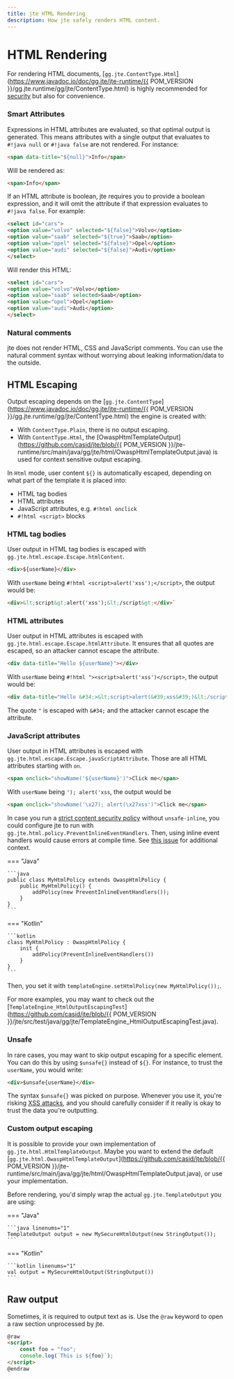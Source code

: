 ```yaml
---
title: jte HTML Rendering
description: How jte safely renders HTML content.
---
```


# HTML Rendering

For rendering HTML documents, [`gg.jte.ContentType.Html`](https://www.javadoc.io/doc/gg.jte/jte-runtime/{{ POM_VERSION }}/gg.jte.runtime/gg/jte/ContentType.html) is highly recommended for [security](#html-escaping) but also for convenience.

### Smart Attributes

Expressions in HTML attributes are evaluated, so that optimal output is generated. This means attributes with a single output that evaluates to `#!java null` or `#!java false` are not rendered. For instance:

```html linenums="1"
<span data-title="${null}">Info</span>
```

Will be rendered as:

```html linenums="1"
<span>Info</span>
```

If an HTML attribute is boolean, jte requires you to provide a boolean expression, and it will omit the attribute if that expression evaluates to `#!java false`. For example:

```html linenums="1"
<select id="cars">
<option value="volvo" selected="${false}">Volvo</option>
<option value="saab" selected="${true}">Saab</option>
<option value="opel" selected="${false}">Opel</option>
<option value="audi" selected="${false}">Audi</option>
</select>
```

Will render this HTML:

```html linenums="1"
<select id="cars">
<option value="volvo">Volvo</option>
<option value="saab" selected>Saab</option>
<option value="opel">Opel</option>
<option value="audi">Audi</option>
</select>
```

### Natural comments

jte does not render HTML, CSS and JavaScript comments. You can use the natural comment syntax without worrying about leaking information/data to the outside.

## HTML Escaping

Output escaping depends on the [`gg.jte.ContentType`](https://www.javadoc.io/doc/gg.jte/jte-runtime/{{ POM_VERSION }}/gg.jte.runtime/gg/jte/ContentType.html) the engine is created with:

- With `ContentType.Plain`, there is no output escaping.
- With `ContentType.Html`, the [OwaspHtmlTemplateOutput](https://github.com/casid/jte/blob/{{ POM_VERSION }}/jte-runtime/src/main/java/gg/jte/html/OwaspHtmlTemplateOutput.java) is used for context sensitive output escaping.

In `Html` mode, user content `${}` is automatically escaped, depending on what part of the template it is placed into:

- HTML tag bodies
- HTML attributes
- JavaScript attributes, e.g. `#!html onclick`
- `#!html <script>` blocks

### HTML tag bodies

User output in HTML tag bodies is escaped with `gg.jte.html.escape.Escape.htmlContent`.

```html linenums="1"
<div>${userName}</div>
```

With `userName` being `#!html <script>alert('xss');</script>`, the output would be:

```html linenums="1"
<div>&lt;script&gt;alert('xss');&lt;/script&gt;</div>`
```

### HTML attributes

User output in HTML attributes is escaped with `gg.jte.html.escape.Escape.htmlAttribute`. It ensures that all quotes are escaped, so an attacker cannot escape the attribute.

```html linenums="1"
<div data-title="Hello ${userName}"></div>
```

With `userName` being `#!html "><script>alert('xss')</script>`, the output would be:

```html
<div data-title="Hello &#34;>&lt;script>alert(&#39;xss&#39;)&lt;/script>"></div>
```

The quote `"` is escaped with `&#34;` and the attacker cannot escape the attribute.

### JavaScript attributes

User output in HTML attributes is escaped with `gg.jte.html.escape.Escape.javaScriptAttribute`. Those are all HTML attributes starting with `on`.

```html linenums="1"
<span onclick="showName('${userName}')">Click me</span>
```

With `userName` being `'); alert('xss`, the output would be 

```html linenums="1"
<span onclick="showName('\x27); alert(\x27xss')">Click me</span>
```

In case you run a [strict content security policy](https://csp.withgoogle.com/docs/strict-csp.html) without `unsafe-inline`, you could configure jte to run with `gg.jte.html.policy.PreventInlineEventHandlers`. Then, using inline event handlers would cause errors at compile time. See [this issue](https://github.com/casid/jte/issues/20) for additional context.

=== "Java"

    ```java
    public class MyHtmlPolicy extends OwaspHtmlPolicy {
        public MyHtmlPolicy() {
            addPolicy(new PreventInlineEventHandlers());
        }
    }
    ```

=== "Kotlin"

    ```kotlin
    class MyHtmlPolicy : OwaspHtmlPolicy {
        init {
            addPolicy(PreventInlineEventHandlers())
        }
    }
    ```

Then, you set it with `templateEngine.setHtmlPolicy(new MyHtmlPolicy());`.

For more examples, you may want to check out the [`TemplateEngine_HtmlOutputEscapingTest`](https://github.com/casid/jte/blob/{{ POM_VERSION }}/jte/src/test/java/gg/jte/TemplateEngine_HtmlOutputEscapingTest.java).

### Unsafe

In rare cases, you may want to skip output escaping for a specific element. You can do this by using `$unsafe{}` instead of `${}`. For instance, to trust the `userName`, you would write:

```html linenums="1"
<div>$unsafe{userName}</div>
```

The syntax `$unsafe{}` was picked on purpose. Whenever you use it, you're risking [XSS attacks](https://owasp.org/www-community/attacks/xss/), and you should carefully consider if it really is okay to trust the data you're outputting.

### Custom output escaping

It is possible to provide your own implementation of `gg.jte.html.HtmlTemplateOutput`. Maybe you want to extend the default [`gg.jte.html.OwaspHtmlTemplateOutput`](https://github.com/casid/jte/blob/{{ POM_VERSION }}/jte-runtime/src/main/java/gg/jte/html/OwaspHtmlTemplateOutput.java), or use your implementation.

Before rendering, you'd simply wrap the actual `gg.jte.TemplateOutput` you are using:

=== "Java"

    ```java linenums="1"
    TemplateOutput output = new MySecureHtmlOutput(new StringOutput());
    ```

=== "Kotlin"

    ```kotlin linenums="1"
    val output = MySecureHtmlOutput(StringOutput())
    ```

## Raw output

Sometimes, it is required to output text as is. Use the `@raw` keyword to open a raw section unprocessed by jte.

```html linenums="1"
@raw
<script>
    const foo = "foo";
    console.log(`This is ${foo}`);
</script>
@endraw
```

